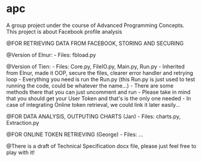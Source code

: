 # apc
A group project under the course of Advanced Programming Concepts. This project is about Facebook profile analysis

@FOR RETRIEVING DATA FROM FACEBOOK, STORING AND SECURING

@Version of Elnur:
    - Files: fbload.py

@Version of Tien:
    - Files: Core.py, FileIO.py, Main.py, Run.py
    - Inherited from Elnur, made it OOP, secure the files, clearer error handler and retrying loop
    - Everything you need is run the Run.py (this Run.py is just used to test running the code, could be whatever the name...)
    - There are some methods there that you can just uncomment and run
    - Please take in mind that you should get your User Token and that's is the only one needed
    - In case of integrating Online token retrieval, we could link it later easily...

@FOR DATA ANALYSIS, OUTPUTING CHARTS (Jan)
    - Files: charts.py, Extraction.py

@FOR ONLINE TOKEN RETRIEVING (George)
    - Files: ...


@There is a draft of Technical Specification docx file, please just feel free to play with it!